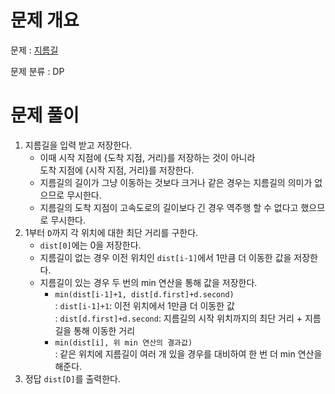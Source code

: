 # 문제 개요

문제 : [지름길](https://www.acmicpc.net/problem/1446)

문제 분류 : DP

# 문제 풀이

1. 지름길을 입력 받고 저장한다.
   - 이때 시작 지점에 {도착 지점, 거리}를 저장하는 것이 아니라  
     도착 지점에 {시작 지점, 거리}를 저장한다.
   - 지름길의 길이가 그냥 이동하는 것보다 크거나 같은 경우는 지름길의 의미가 없으므로 무시한다.
   - 지름길의 도착 지점이 고속도로의 길이보다 긴 경우 역주행 할 수 없다고 했으므로 무시한다.
2. 1부터 `D`까지 각 위치에 대한 최단 거리를 구한다.
   - `dist[0]`에는 0을 저장한다.
   - 지름길이 없는 경우 이전 위치인 `dist[i-1]`에서 1만큼 더 이동한 값을 저장한다.
   - 지름길이 있는 경우 두 번의 min 연산을 통해 값을 저장한다.
     - `min(dist[i-1]+1, dist[d.first]+d.second)`  
       : `dist[i-1]+1`: 이전 위치에서 1만큼 더 이동한 값  
       : `dist[d.first]+d.second`: 지름길의 시작 위치까지의 최단 거리 + 지름길을 통해 이동한 거리
     - `min(dist[i], 위 min 연산의 결과값)`  
       : 같은 위치에 지름길이 여러 개 있을 경우를 대비하여 한 번 더 min 연산을 해준다.
3. 정답 `dist[D]`를 출력한다.
